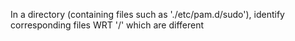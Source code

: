 In a directory (containing files such as './etc/pam.d/sudo'), identify corresponding files WRT '/' which are different

